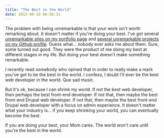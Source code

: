 ```yaml
---
title: "The Best in the World"
date: 2013-09-10 06:56:31
---
```


The problem with being unremarkable is that your work isn't worth remarking about. It doesn't matter if you're doing your best. I've got several <a href="http://bryanbraun.com/projects">unremarkable sites on my portfolio page</a> and <a href="https://github.com/bryanbraun?tab=repositories">several unremarkable projects on my Github profile</a>. Guess what… nobody ever asks me about them. Sure, some turned out good. They were the product of me doing my best at different stages in my life. But doing your best doesn't make something remarkable.

I recently read somebody who opined that in order to really make a mark you've got to be the best in the world. I confess, I doubt I'll ever be the best web developer in the world. Que sad music.

But it's ok, because I can shrink my world. If not the best web developer, then perhaps the best front-end developer. If not that, then maybe the best front-end Drupal web developer. If not that, then maybe the best front-end Drupal web developer with a focus on admin experience. It doesn't matter what your industry is… if you keep shrinking your world, you can eventually become the best.

If you are doing your best, your Mom cares. The world won't care until you're the best in the world.
